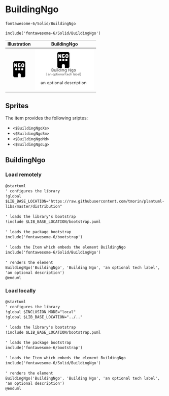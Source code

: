 # BuildingNgo


```text
fontawesome-6/Solid/BuildingNgo
```

```text
include('fontawesome-6/Solid/BuildingNgo')
```



| Illustration | BuildingNgo |
| :---: | :---: |
| ![illustration for Illustration](../../fontawesome-6/Solid/BuildingNgo.png) | ![illustration for BuildingNgo](../../fontawesome-6/Solid/BuildingNgo.Local.png) |



## Sprites
The item provides the following sriptes:

- `<$BuildingNgoXs>`
- `<$BuildingNgoSm>`
- `<$BuildingNgoMd>`
- `<$BuildingNgoLg>`





## BuildingNgo

### Load remotely
```plantuml
@startuml
' configures the library
!global $LIB_BASE_LOCATION="https://raw.githubusercontent.com/tmorin/plantuml-libs/master/distribution"

' loads the library's bootstrap
!include $LIB_BASE_LOCATION/bootstrap.puml

' loads the package bootstrap
include('fontawesome-6/bootstrap')

' loads the Item which embeds the element BuildingNgo
include('fontawesome-6/Solid/BuildingNgo')

' renders the element
BuildingNgo('BuildingNgo', 'Building Ngo', 'an optional tech label', 'an optional description')
@enduml
```

### Load locally
```plantuml
@startuml
' configures the library
!global $INCLUSION_MODE="local"
!global $LIB_BASE_LOCATION="../.."

' loads the library's bootstrap
!include $LIB_BASE_LOCATION/bootstrap.puml

' loads the package bootstrap
include('fontawesome-6/bootstrap')

' loads the Item which embeds the element BuildingNgo
include('fontawesome-6/Solid/BuildingNgo')

' renders the element
BuildingNgo('BuildingNgo', 'Building Ngo', 'an optional tech label', 'an optional description')
@enduml
```

